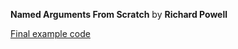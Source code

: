 **Named Arguments From Scratch** by **Richard Powell**

[Final example code](Presentations/named_arguments_from_scratch/final_example.cpp)

